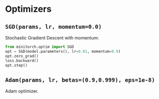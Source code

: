 # Optimizers

## `SGD(params, lr, momentum=0.0)`

Stochastic Gradient Descent with momentum:

```python
from minitorch.optim import SGD
opt = SGD(model.parameters(), lr=0.01, momentum=0.9)
opt.zero_grad()
loss.backward()
opt.step()
```

## `Adam(params, lr, betas=(0.9,0.999), eps=1e-8)`

Adam optimizer.

